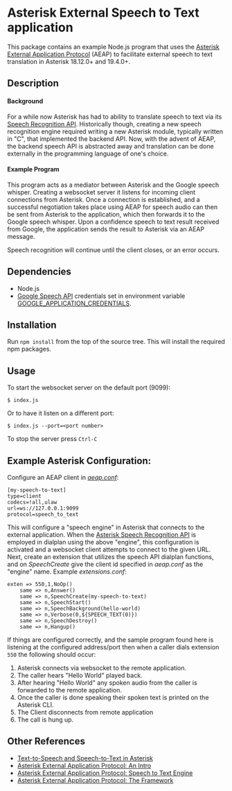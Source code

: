 # Asterisk External Speech to Text application

This package contains an example Node.js program that uses the [Asterisk External Application Protocol](https://wiki.asterisk.org/wiki/pages/viewpage.action?pageId=47875006) (AEAP) to facilitate external speech to text translation in Asterisk 18.12.0+ and 19.4.0+.

## Description

#### Background
For a while now Asterisk has had to ability to translate speech to text via its [Speech Recognition API](https://wiki.asterisk.org/wiki/display/AST/Speech+Recognition+API). Historically though, creating a new speech recognition engine required writing a new Asterisk module, typically written in "C", that implemented the backend API. Now, with the advent of AEAP, the backend speech API is abstracted away and translation can be done externally in the programming language of one's choice.

#### Example Program
This program acts as a mediator between Asterisk and the Google speech whisper. Creating a websocket server it listens for incoming client connections from Asterisk. Once a connection is established, and a successful negotiation takes place using AEAP for speech audio can then be sent from Asterisk to the application, which then forwards it to the Google speech whisper. Upon a confidence speech to text result received from Google, the application sends the result to Asterisk via an AEAP message.

Speech recognition will continue until the client closes, or an error occurs.

## Dependencies

* Node.js
* [Google Speech API](https://cloud.google.com/speech-to-text/docs/) credentials set in environment variable [GOOGLE_APPLICATION_CREDENTIALS](https://cloud.google.com/docs/authentication/getting-started).

## Installation

Run `npm install` from the top of the source tree. This will install the required npm packages.

## Usage

To start the websocket server on the default port (9099):
```
$ index.js
```
Or to have it listen on a different port:
```
$ index.js --port=<port number>
```
To stop the server press `Ctrl-C`

## Example Asterisk Configuration:

Configure an AEAP client in [*aeap.conf*](https://github.com/asterisk/asterisk/blob/master/configs/samples/aeap.conf.sample):
```
[my-speech-to-text]
type=client
codecs=!all,ulaw
url=ws://127.0.0.1:9099
protocol=speech_to_text
```
This will configure a "speech engine" in Asterisk that connects to the external application. When the [Asterisk Speech Recognition API](https://wiki.asterisk.org/wiki/display/AST/Speech+Recognition+API) is employed in dialplan using the above "engine", this configuration is activated and a websocket client attempts to connect to the given URL. Next, create an extension that utilizes the speech API dialplan functions, and on *SpeechCreate* give the client id specified in *aeap.conf* as the "engine" name. Example *extensions.conf*:
```
exten => 550,1,NoOp()
	same => n,Answer()
	same => n,SpeechCreate(my-speech-to-text)
	same => n,SpeechStart()
	same => n,SpeechBackground(hello-world)
	same => n,Verbose(0,${SPEECH_TEXT(0)})
	same => n,SpeechDestroy()
	same => n,Hangup()
```
If things are configured correctly, and the sample program found here is listening at the configured address/port then when a caller dials extension `550` the following should occur:
1. Asterisk connects via websocket to the remote application.
2. The caller hears "Hello World" played back.
3. After hearing "Hello World" any spoken audio from the caller is forwarded to the remote application.
4. Once the caller is done speaking their spoken text is printed on the Asterisk CLI.
5. The Client disconnects from remote application
6. The call is hung up.

## Other References
* [Text-to-Speech and Speech-to-Text in Asterisk](https://www.asterisk.org/text-to-speech-and-speech-to-text-in-asterisk/)
* [Asterisk External Application Protocol: An Intro](https://www.asterisk.org/asterisk-external-application-protocol-an-intro/)
* [Asterisk External Application Protocol: Speech to Text Engine](https://www.asterisk.org/asterisk-external-application-protocol-speech-to-text-engine/)
* [Asterisk External Application Protocol: The Framework](https://www.asterisk.org/asterisk-external-application-protocol-the-framework/)
